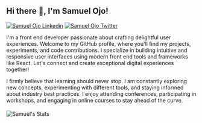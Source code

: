<h2> Hi there 👋, I'm Samuel Ojo! </h2>

[![Samuel Ojo Linkedin](https://img.shields.io/badge/LinkedIn-0077B5?style=for-the-badge&logo=linkedin&logoColor=white)](https://www.linkedin.com/in/greatsamuelojo/)
[![Samuel Ojo Twitter](https://img.shields.io/badge/Twitter-1DA1F2?style=for-the-badge&logo=twitter&logoColor=white)](https://twitter.com/greatsamuelojo)

 I'm a front end developer passionate about crafting delightful user experiences. Welcome to my GitHub profile, where you'll find my projects, experiments, and code contributions. I specialize in building intuitive and responsive user interfaces using modern front end tools and frameworks like React. Let's connect and create exceptional digital experiences together!

I firmly believe that learning should never stop. I am constantly exploring new concepts, experimenting with different tools, and staying informed about industry best practices. I enjoy attending conferences, participating in workshops, and engaging in online courses to stay ahead of the curve.
<!-- - ![Samuel's Stats](https://github-readme-stats.vercel.app/api/top-langs/?username=greatsamist&theme=blue-green)
 -->

<!--
**greatsamist/greatsamist** is a ✨ _special_ ✨ repository because its `README.md` (this file) appears on your GitHub profile.

Here are some ideas to get you started:

- 🔭 I’m currently working on ...
- 🌱 I’m currently learning ...
- 👯 I’m looking to collaborate on ...
- 🤔 I’m looking for help with ...
- 💬 Ask me about ...
- 📫 How to reach me: ...
- 😄 Pronouns: ...
- ⚡ Fun fact: ...
-->
#### 
 ![Samuel's Stats](https://github-readme-stats.vercel.app/api/top-langs/?username=greatsamist&theme=blue-green)
